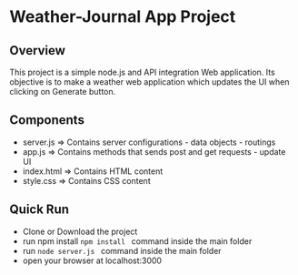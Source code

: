 # Weather-Journal App Project

## Overview
This project is a simple node.js and API integration Web application. Its objective is to make a weather web application which updates the UI when clicking on Generate button.

## Components
- server.js     => Contains server configurations - data objects - routings
- app.js        => Contains methods that sends post and get requests - update UI
- index.html    => Contains HTML content
- style.css     => Contains CSS content

## Quick Run
- Clone or Download the project
- run npm install ```npm install ``` command inside the main folder
- run ```node server.js ``` command inside the main folder
- open your browser at localhost:3000
